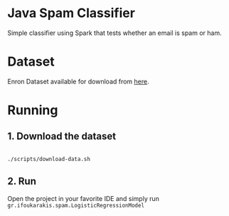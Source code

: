 # Java Spam Classifier

Simple classifier using Spark that tests whether an email is spam or ham.

# Dataset

Enron Dataset available for download from [here](http://www2.aueb.gr/users/ion/data/enron-spam/).

# Running

## 1. Download the dataset

```bash

./scripts/download-data.sh

```

## 2. Run 

Open the project in your favorite IDE and simply run `gr.ifoukarakis.spam.LogisticRegressionModel`
